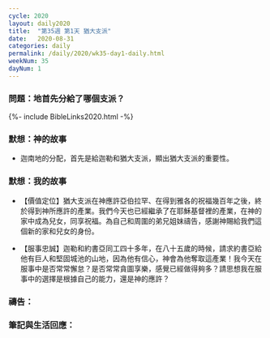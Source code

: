 ```yaml
---
cycle: 2020
layout: daily2020
title:  "第35週 第1天 猶大支派"
date:   2020-08-31
categories: daily
permalink: /daily/2020/wk35-day1-daily.html
weekNum: 35
dayNum: 1
---
```


### 問題：地首先分給了哪個支派？

{%- include BibleLinks2020.html -%}

### 默想：神的故事 
+ 迦南地的分配，首先是給迦勒和猶大支派，顯出猶大支派的重要性。

### 默想：我的故事 
+ 【價值定位】猶大支派在神應許亞伯拉罕、在得到雅各的祝福幾百年之後，終於得到神所應許的產業。我們今天也已經繼承了在耶穌基督裡的產業，在神的家中成為兒女，同享祝福。為自己和周圍的弟兄姐妹禱告，感謝神賜給我們這個新的家和兒女的身份。

+ 【服事忠誠】迦勒和約書亞同工四十多年，在八十五歲的時候，請求約書亞給他有巨人和堅固城池的山地，因為他有信心，神會為他奪取這產業！我今天在服事中是否常常懈怠？是否常常貪圖享樂，感覺已經做得夠多？請思想我在服事中的選擇是根據自己的能力，還是神的應許？

### 禱告：

### 筆記與生活回應：
